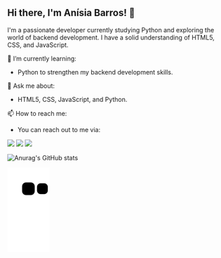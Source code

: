 ## Hi there, I'm Anísia Barros! 👋

I'm a passionate developer currently studying Python and exploring the world of backend development. I have a solid understanding of HTML5, CSS, and JavaScript.

🌱 I’m currently learning:
- Python to strengthen my backend development skills.

💬 Ask me about:
- HTML5, CSS, JavaScript, and Python.

📫 How to reach me:
- You can reach out to me via:

<div> 
  
  <a href="https://instagram.com/anisiabarros1" target="_blank"><img src="https://img.shields.io/badge/-Instagram-%23E4405F?style=for-the-badge&logo=instagram&logoColor=white" target="_blank"></a>
 	  <a href = "mailto:anisia.barros@gmail.com"><img src="https://img.shields.io/badge/-Gmail-%23333?style=for-the-badge&logo=gmail&logoColor=white" target="_blank"></a>
  <a href="https://www.linkedin.com/in/anisiabarros" target="_blank"><img src="https://img.shields.io/badge/-LinkedIn-%230077B5?style=for-the-badge&logo=linkedin&logoColor=white" target="_blank"></a> 
  
</div>

![Anurag's GitHub stats](https://github-readme-stats.vercel.app/api?username=anisiabarros&show_icons=true&theme=radical)




  ![Snake animation](https://github.com/anisiabarros/anisiabarros/blob/output/github-contribution-grid-snake.svg)
